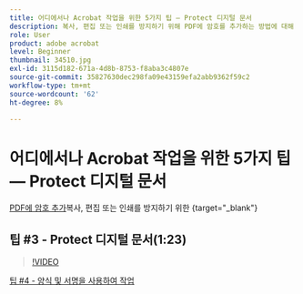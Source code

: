 ```yaml
---
title: 어디에서나 Acrobat 작업을 위한 5가지 팁 — Protect 디지털 문서
description: 복사, 편집 또는 인쇄를 방지하기 위해 PDF에 암호를 추가하는 방법에 대해 알아봅니다
role: User
product: adobe acrobat
level: Beginner
thumbnail: 34510.jpg
exl-id: 3115d182-671a-4d8b-8753-f8aba3c4807e
source-git-commit: 35827630dec298fa09e43159efa2abb9362f59c2
workflow-type: tm+mt
source-wordcount: '62'
ht-degree: 8%

---
```


# 어디에서나 Acrobat 작업을 위한 5가지 팁 — Protect 디지털 문서

[PDF에 암호 추가](https://www.adobe.com/acrobat/online/password-protect-pdf.html)복사, 편집 또는 인쇄를 방지하기 위한 {target=&quot;_blank&quot;}

## 팁 #3 - Protect 디지털 문서(1:23)

>[!VIDEO](https://video.tv.adobe.com/v/34510?hidetitle=true)

[팁 #4 - 양식 및 서명을 사용하여 작업](work-with-forms-and-signatures.md)